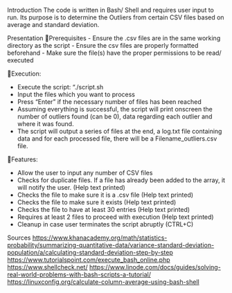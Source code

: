 Introduction
The code is written in Bash/ Shell and requires user input to run. Its purpose is to determine the Outliers from certain CSV files based on average and standard deviation.


Presentation
Prerequisites
	- Ensure the .csv files are in the same working directory as the script
	- Ensure the csv files are properly formatted beforehand
	- Make sure the file(s) have the proper permissions to be read/ executed


Execution:
- Execute the script: “./script.sh
- Input the files which you want to process
- Press “Enter” if the necessary number of files has been reached
- Assuming everything is successful, the script will print onscreen the number 	of outliers found (can be 0), data regarding each outlier and where it was 	found.
- The script will output a series of files at the end, a log.txt file containing data and for each processed file, there will be a Filename_outliers.csv file.

Features:

- Allow the user to input any number of CSV files
- Checks for duplicate files. If a file has already been added to the array, it will 	notify the user. (Help text printed)
- Checks the file to make sure it is a .csv file (Help text printed)
- Checks the file to make sure it exists (Help text printed)
- Checks the file to have at least 30 entries (Help text printed)
- Requires at least 2 files to proceed with execution (Help text printed)
- Cleanup in case user terminates the script abruptly (CTRL+C)

Sources
https://www.khanacademy.org/math/statistics-probability/summarizing-quantitative-data/variance-standard-deviation-population/a/calculating-standard-deviation-step-by-step
https://www.tutorialspoint.com/execute_bash_online.php
https://www.shellcheck.net/
https://www.linode.com/docs/guides/solving-real-world-problems-with-bash-scripts-a-tutorial/
https://linuxconfig.org/calculate-column-average-using-bash-shell
